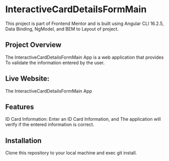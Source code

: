 # InteractiveCardDetailsFormMain

This project is part of Frontend Mentor and is built using Angular CLI 16.2.5, Data Binding, NgModel, and BEM to Layout of project.


## Project Overview

The InteractiveCardDetailsFormMain App is a web application that provides To validate the information entered by the user.

## Live Website: 

The InteractiveCardDetailsFormMain App


## Features

ID Card Information: Enter an ID Card Information, and The application will verify if the entered information is correct. 

## Installation

Clone this repository to your local machine and exec git install.


